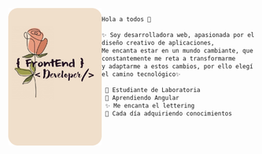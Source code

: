 <img width=190 align="left" src="./img/tati.png"/>

    Hola a todos 👋

    ✨ Soy desarrolladora web, apasionada por el diseño creativo de aplicaciones, 
    Me encanta estar en un mundo cambiante, que constantemente me reta a transformarme
    y adaptarme a estos cambios, por ello elegí el camino tecnológico✨
    
     💛 Estudiante de Laboratoria 
     🌱 Aprendiendo Angular 
     ✨ Me encanta el lettering
     🤗 Cada día adquiriendo conocimientos



